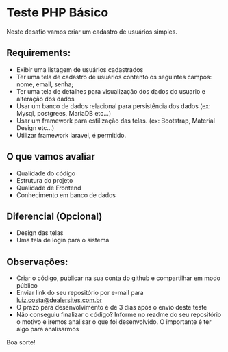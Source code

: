 # Teste PHP Básico

Neste desafio vamos criar um cadastro de usuários simples.

## Requirements:

* Exibir uma listagem de usuários cadastrados
* Ter uma tela de cadastro de usuários contento os seguintes campos: nome, email, senha;
* Ter uma tela de detalhes para visualização dos dados do usuario e alteração dos dados
* Usar um banco de dados relacional para persistência dos dados (ex: Mysql, postgrees, MariaDB etc...)
* Usar um framework para estilização das telas. (ex: Bootstrap, Material Design etc...)
* Utilizar framework laravel, é permitido.

## O que vamos avaliar

- Qualidade do código
- Estrutura do projeto
- Qualidade de Frontend
- Conhecimento em banco de dados

## Diferencial (Opcional)
- Design das telas
- Uma tela de login para o sistema


## Observações:
* Criar o código, publicar na sua conta do github e compartilhar em modo público
* Enviar link do seu repositório por e-mail para luiz.costa@dealersites.com.br
* O prazo para desenvolvimento é de 3 dias após o envio deste teste
* Não conseguiu finalizar o código? Informe no readme do seu repositório o motivo e iremos analisar o que foi desenvolvido. O importante é ter algo para analisarmos


Boa sorte!

